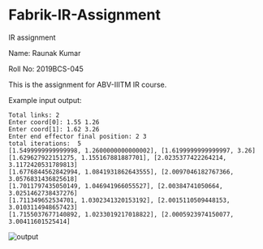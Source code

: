 # Fabrik-IR-Assignment

IR assignment

Name: Raunak Kumar

Roll No: 2019BCS-045

This is the assignment for ABV-IIITM IR course.

Example input output:

```
Total links: 2
Enter coord[0]: 1.55 1.26
Enter coord[1]: 1.62 3.26
Enter end effector final position: 2 3
total iterations:  5
[1.5499999999999998, 1.2600000000000002], [1.6199999999999997, 3.26]
[1.629627922151275, 1.155167881887701], [2.0235377422264214, 3.1172420531789813]
[1.6776844562842994, 1.0841931862643555], [2.0097046182767366, 3.0576831436825618]
[1.7011797435050149, 1.046941966055527], [2.00384741050664, 3.0251462738437276]
[1.711349652534701, 1.0302341320153192], [2.0015110509448153, 3.0103114948657423]
[1.7155037677140892, 1.0233019217018822], [2.0005923974150077, 3.00411601525414]

```

![output](https://user-images.githubusercontent.com/56073198/113427640-07ac4b00-93f3-11eb-98fb-9c330aa76d02.png)
